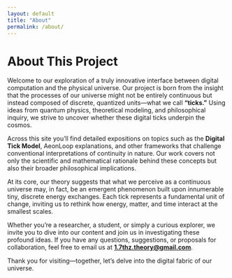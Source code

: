 ```yaml
---
layout: default
title: "About"
permalink: /about/
---
```


# About This Project

Welcome to our exploration of a truly innovative interface between digital computation and the physical universe. Our project is born from the insight that the processes of our universe might not be entirely continuous but instead composed of discrete, quantized units—what we call **“ticks.”** Using ideas from quantum physics, theoretical modeling, and philosophical inquiry, we strive to uncover whether these digital ticks underpin the cosmos.

Across this site you’ll find detailed expositions on topics such as the **Digital Tick Model**, AeonLoop explanations, and other frameworks that challenge conventional interpretations of continuity in nature. Our work covers not only the scientific and mathematical rationale behind these concepts but also their broader philosophical implications.

At its core, our theory suggests that what we perceive as a continuous universe may, in fact, be an emergent phenomenon built upon innumerable tiny, discrete energy exchanges. Each tick represents a fundamental unit of change, inviting us to rethink how energy, matter, and time interact at the smallest scales.

Whether you’re a researcher, a student, or simply a curious explorer, we invite you to dive into our content and join us in investigating these profound ideas. If you have any questions, suggestions, or proposals for collaboration, feel free to email us at **1.7thz.theory@gmail.com**.

Thank you for visiting—together, let’s delve into the digital fabric of our universe.
